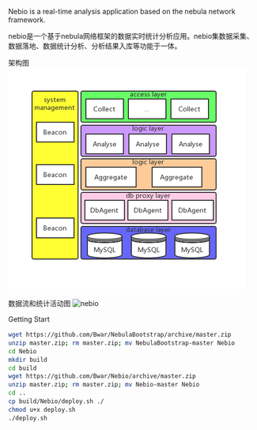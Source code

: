 Nebio is a real-time analysis application based on the nebula network framework. 

nebio是一个基于nebula网络框架的数据实时统计分析应用。nebio集数据采集、数据落地、数据统计分析、分析结果入库等功能于一体。

架构图
![nebio](images/Nebio.png)

数据流和统计活动图
![nebio](images/Nebio_analyse_flow.png.png)

Getting Start
``` bash
wget https://github.com/Bwar/NebulaBootstrap/archive/master.zip
unzip master.zip; rm master.zip; mv NebulaBootstrap-master Nebio
cd Nebio
mkdir build
cd build
wget https://github.com/Bwar/Nebio/archive/master.zip
unzip master.zip; rm master.zip; mv Nebio-master Nebio
cd ..
cp build/Nebio/deploy.sh ./
chmod u+x deploy.sh
./deploy.sh
```

